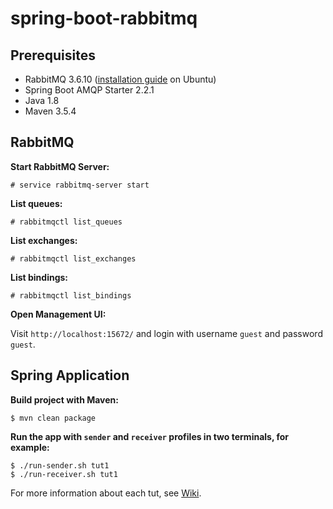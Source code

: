 # spring-boot-rabbitmq

## Prerequisites

* RabbitMQ 3.6.10 ([installation guide](https://www.rabbitmq.com/install-debian.html) on Ubuntu)
* Spring Boot AMQP Starter 2.2.1
* Java 1.8
* Maven 3.5.4

## RabbitMQ

**Start RabbitMQ Server:**

```console
# service rabbitmq-server start
```
**List queues:**

```console
# rabbitmqctl list_queues
```

**List exchanges:**

```console
# rabbitmqctl list_exchanges
```

**List bindings:**

```console
# rabbitmqctl list_bindings
```

**Open Management UI:**

Visit `http://localhost:15672/` and login with username `guest` and password `guest`.


## Spring Application

**Build project with Maven:**

```console
$ mvn clean package
```

**Run the app with `sender` and `receiver` profiles in two terminals, for example:**

```console
$ ./run-sender.sh tut1
$ ./run-receiver.sh tut1
```

For more information about each tut, see [Wiki](https://github.com/YuKitAs/spring-boot-rabbitmq/wiki).


